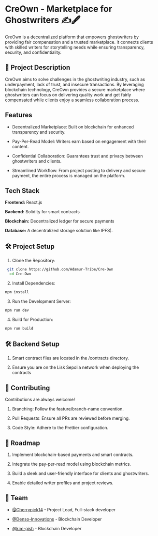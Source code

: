 
# CreOwn - Marketplace for Ghostwriters ✍️🖋️

CreOwn is a decentralized platform that empowers ghostwriters by providing fair compensation and a trusted marketplace. It connects clients with skilled writers for storytelling needs while ensuring transparency, security, and confidentiality.

## 🌟 Project Description

CreOwn aims to solve challenges in the ghostwriting industry, such as underpayment, lack of trust, and insecure transactions. By leveraging blockchain technology, CreOwn provides a secure marketplace where ghostwriters can focus on delivering quality work and get fairly compensated while clients enjoy a seamless collaboration process.

## Features

- Decentralized Marketplace: Built on blockchain for enhanced transparency and security.

- Pay-Per-Read Model: Writers earn based on engagement with their content.

- Confidential Collaboration: Guarantees trust and privacy between ghostwriters and clients.

- Streamlined Workflow: From project posting to delivery and secure payment, the entire process is managed on the platform.


## Tech Stack

**Frontend:** React.js

**Backend:**  Solidity for smart contracts

**Blockchain:** Decentralized ledger for secure payments

**Database:** A decentralized storage solution like IPFS).


## 🛠️ Project Setup

1. Clone the Repository:

```bash
 git clone https://github.com/Adamur-Tribe/Cre-Own
  cd Cre-Own
```
2. Install Dependencies:

```bash
npm install

```
3. Run the Development Server:

```bash
npm run dev
```
4. Build for Production:
```bash
npm run build
```

## 🛠️ Backend Setup

1. Smart contract files are located in the /contracts directory.

2. Ensure you are on the Lisk Sepolia network when deploying the contracts


## 📜 Contributing

Contributions are always welcome!

1. Branching: Follow the feature/branch-name convention.

2. Pull Requests: Ensure all PRs are reviewed  before merging.

3. Code Style: Adhere to the Prettier configuration.

## 🚀 Roadmap

1. Implement blockchain-based payments and smart contracts.

2. Integrate the pay-per-read model using blockchain metrics.

3. Build a sleek and user-friendly interface for clients and ghostwriters.

4. Enable detailed writer profiles and project reviews.



## 👥 Team

- [@Cherrypick14](https://www.github.com/octokatherine) - Project Lead, Full-stack developer

- [@Denso-Innovations](https://www.github.com/octokatherine) - Blockchain Developer

- [@kim-gish](https://www.github.com/octokatherine) - Blockchain Developer